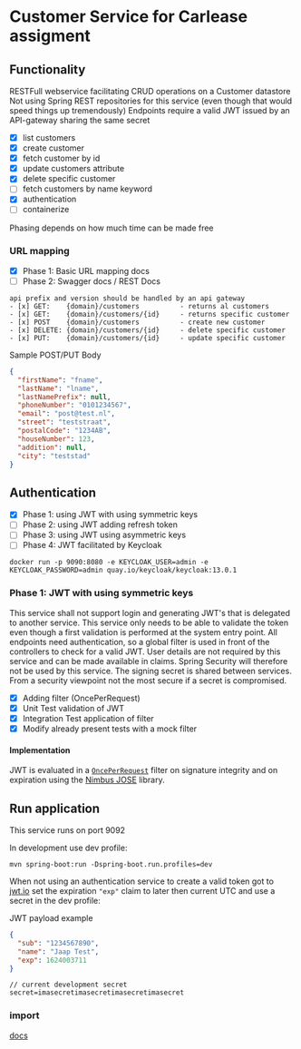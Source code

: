# Customer Service for Carlease assigment

## Functionality

RESTFull webservice facilitating CRUD operations on a Customer datastore Not using Spring REST repositories for this
service (even though that would speed things up tremendously)
Endpoints require a valid JWT issued by an API-gateway sharing the same secret

- [x] list customers
- [x] create customer
- [x] fetch customer by id
- [x] update customers attribute
- [x] delete specific customer
- [ ] fetch customers by name keyword
- [x] authentication
- [ ] containerize

Phasing depends on how much time can be made free

### URL mapping

- [x] Phase 1: Basic URL mapping docs
- [ ] Phase 2: Swagger docs / REST Docs

```
api prefix and version should be handled by an api gateway
- [x] GET:    {domain}/customers          - returns al customers
- [x] GET:    {domain}/customers/{id}     - returns specific customer
- [x] POST    {domain}/customers          - create new customer
- [x] DELETE: {domain}/customers/{id}     - delete specific customer
- [x] PUT:    {domain}/customers/{id}     - update specific customer
```

Sample POST/PUT Body

```json
{
  "firstName": "fname",
  "lastName": "lname",
  "lastNamePrefix": null,
  "phoneNumber": "0101234567",
  "email": "post@test.nl",
  "street": "teststraat",
  "postalCode": "1234AB",
  "houseNumber": 123,
  "addition": null,
  "city": "teststad"
}
```

## Authentication

- [x] Phase 1: using JWT with using symmetric keys
- [ ] Phase 2: using JWT adding refresh token
- [ ] Phase 3: using JWT using asymmetric keys
- [ ] Phase 4: JWT facilitated by Keycloak

```shell
docker run -p 9090:8080 -e KEYCLOAK_USER=admin -e KEYCLOAK_PASSWORD=admin quay.io/keycloak/keycloak:13.0.1
```

### Phase 1: JWT with using symmetric keys

This service shall not support login and generating JWT's that is delegated to another service. This service only needs
to be able to validate the token even though a first validation is performed at the system entry point. All endpoints
need authentication, so a global filter is used in front of the controllers to check for a valid JWT. User details are
not required by this service and can be made available in claims. Spring Security will therefore not be used by this
service. The signing secret is shared between services. From a security viewpoint not the most secure if a secret is
compromised.

- [x] Adding filter (OncePerRequest)
- [x] Unit Test validation of JWT
- [x] Integration Test application of filter
- [x] Modify already present tests with a mock filter

#### Implementation

JWT is evaluated in
a [```OncePerRequest```](https://docs.spring.io/spring-framework/docs/current/javadoc-api/org/springframework/web/filter/OncePerRequestFilter.html)
filter on signature integrity and on expiration using the [Nimbus JOSE](https://connect2id.com/products/nimbus-jose-jwt)
library.

## Run application

This service runs on port 9092

In development use dev profile:

```shell
mvn spring-boot:run -Dspring-boot.run.profiles=dev
```

When not using an authentication service to create a valid token got to [jwt.io](https://jwt.io/) set the expiration ```"exp"``` claim
to later then current UTC and use a secret in the dev profile:

JWT payload example
```json
{
  "sub": "1234567890",
  "name": "Jaap Test",
  "exp": 1624003711
}
```

```
// current development secret
secret=imasecretimasecretimasecretimasecret
```

### import

[docs](https://hub.docker.com/r/jboss/keycloak/)

